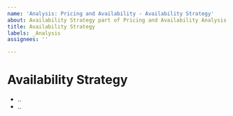 ```yaml
---
name: 'Analysis: Pricing and Availability - Availability Strategy'
about: Availability Strategy part of Pricing and Availability Analysis
title: Availability Strategy
labels: _Analysis
assignees: ''

---
```


# Availability Strategy

- ..
- ..
